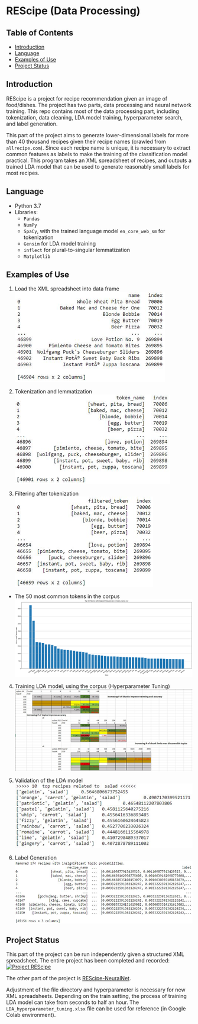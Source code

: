 # REScipe (Data Processing)
## Table of Contents
* [Introduction](#Introduction)
* [Language](#language)
* [Examples of Use](#examples-of-use)
* [Project Status](#project-status)
## Introduction
REScipe is a project for recipe recommendation given an image of food/dishes. The project has two parts, data processing and neural network training. This repo contains most of the data processing part, including tokenization, data cleaning, LDA model training, hyperparameter search, and label generation.

This part of the project aims to generate lower-dimensional labels for more than 40 thousand recipes given their recipe names (crawled from `allrecipe.com`). Since each recipe name is unique, it is necessary to extract common features as labels to make the training of the classification model practical. This program takes an XML spreadsheet of recipes, and outputs a trained LDA model that can be used to generate reasonably small labels for most recipes.
## Language
* Python 3.7
* Libraries:
   * `Pandas`
   * `NumPy`
   * `SpaCy`, with the trained language model `en_core_web_sm` for tokenization
   * `Gensim` for LDA model training
   * `inflect` for plural-to-singular lemmatization
   * `Matplotlib`
## Examples of Use
1. Load the XML spreadsheet into data frame
![Recipe Names in Data Frame](images/00_recipe.JPG)

2. Tokenization and lemmatization
![Tokenized and Lemmatized](images/01_tokenized.JPG)

3. Filtering after tokenization
![1st Row of Filtering](images/02_filtered.JPG)

* The 50 most common tokens in the corpus
![The 50 Most Common Tokens in the Corpus](images/03_top_50_corpus.png)

4. Training LDA model, using the corpus (Hyperparameter Tuning)
![Grid Search Tuning](images/TABLE.JPG)

5. Validation of the LDA model
![Example Validation](images\04_test_model.JPG)

6. Label Generation
![Label Generation](images\05_labels.JPG)
## Project Status
This part of the project can be run independently given a structured XML spreadsheet. The entire project has been completed and recorded:
[![Project REScipe](https://img.youtube.com/vi/qBLpT7K2xFw/0.jpg)](https://www.youtube.com/watch?v=qBLpT7K2xFw)

The other part of the project is [REScipe-NeuralNet](https://github.com/JackyChen2T2/REScipe-NeuralNet).

Adjustment of the file directory and hyperparameter is necessary for new XML spreadsheets. Depending on the train setting, the process of training LDA model can take from seconds to half an hour. The `LDA_hyperparameter_tuning.xlsx` file can be used for reference (in Google Colab environment).
